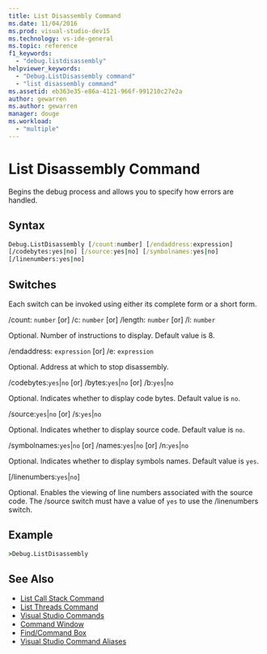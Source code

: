 ```yaml
---
title: List Disassembly Command
ms.date: 11/04/2016
ms.prod: visual-studio-dev15
ms.technology: vs-ide-general
ms.topic: reference
f1_keywords:
  - "debug.listdisassembly"
helpviewer_keywords:
  - "Debug.ListDisassembly command"
  - "list disassembly command"
ms.assetid: eb363e35-e86a-4121-966f-991210c27e2a
author: gewarren
ms.author: gewarren
manager: douge
ms.workload:
  - "multiple"
---
```

# List Disassembly Command
Begins the debug process and allows you to specify how errors are handled.

## Syntax

```cmd
Debug.ListDisassembly [/count:number] [/endaddress:expression]
[/codebytes:yes|no] [/source:yes|no] [/symbolnames:yes|no]
[/linenumbers:yes|no]
```

## Switches
 Each switch can be invoked using either its complete form or a short form.

 /count: `number` [or] /c: `number` [or] /length: `number` [or] /l: `number`

 Optional. Number of instructions to display. Default value is 8.

 /endaddress: `expression` [or] /e: `expression`

 Optional. Address at which to stop disassembly.

 /codebytes:`yes`&#124;`no` [or] /bytes:`yes`&#124;`no` [or] /b:`yes`&#124;`no`

 Optional. Indicates whether to display code bytes. Default value is `no`.

 /source:`yes`&#124;`no` [or] /s:`yes`&#124;`no`

 Optional. Indicates whether to display source code. Default value is `no`.

 /symbolnames:`yes`&#124;`no` [or] /names:`yes`&#124;`no` [or] /n:`yes`&#124;`no`

 Optional. Indicates whether to display symbols names. Default value is `yes`.

 [/linenumbers:`yes`&#124;`no`]

 Optional. Enables the viewing of line numbers associated with the source code. The /source switch must have a value of `yes` to use the /linenumbers switch.

## Example

```cmd
>Debug.ListDisassembly
```

## See Also

- [List Call Stack Command](../../ide/reference/list-call-stack-command.md)
- [List Threads Command](../../ide/reference/list-threads-command.md)
- [Visual Studio Commands](../../ide/reference/visual-studio-commands.md)
- [Command Window](../../ide/reference/command-window.md)
- [Find/Command Box](../../ide/find-command-box.md)
- [Visual Studio Command Aliases](../../ide/reference/visual-studio-command-aliases.md)
